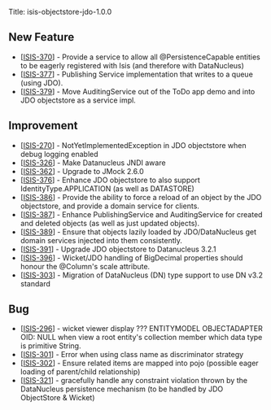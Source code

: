 Title: isis-objectstore-jdo-1.0.0
                               
<h2>        New Feature
</h2>
<ul>
<li>[<a href='https://issues.apache.org/jira/browse/ISIS-370'>ISIS-370</a>] -         Provide a service to allow all @PersistenceCapable entities to be eagerly registered with Isis (and therefore with DataNucleus)
</li>
<li>[<a href='https://issues.apache.org/jira/browse/ISIS-377'>ISIS-377</a>] -         Publishing Service implementation that writes to a queue (using JDO).
</li>
<li>[<a href='https://issues.apache.org/jira/browse/ISIS-379'>ISIS-379</a>] -         Move AuditingService out of the ToDo app demo and into JDO objectstore as a service impl.
</li>
</ul>



                                            
<h2>        Improvement
</h2>
<ul>
<li>[<a href='https://issues.apache.org/jira/browse/ISIS-270'>ISIS-270</a>] -         NotYetImplementedException in JDO objectstore when debug logging enabled
</li>
<li>[<a href='https://issues.apache.org/jira/browse/ISIS-326'>ISIS-326</a>] -         Make Datanucleus JNDI aware
</li>
<li>[<a href='https://issues.apache.org/jira/browse/ISIS-362'>ISIS-362</a>] -         Upgrade to JMock 2.6.0
</li>
<li>[<a href='https://issues.apache.org/jira/browse/ISIS-376'>ISIS-376</a>] -         Enhance JDO objectstore to also support IdentityType.APPLICATION (as well as DATASTORE)
</li>
<li>[<a href='https://issues.apache.org/jira/browse/ISIS-386'>ISIS-386</a>] -         Provide the ability to force a reload of an object by the JDO objectstore, and provide a domain service for clients.
</li>
<li>[<a href='https://issues.apache.org/jira/browse/ISIS-387'>ISIS-387</a>] -         Enhance PublishingService and AuditingService for created and deleted objects (as well as just updated objects).
</li>
<li>[<a href='https://issues.apache.org/jira/browse/ISIS-389'>ISIS-389</a>] -         Ensure that objects lazily loaded by JDO/DataNucleus get domain services injected into them consistently.
</li>
<li>[<a href='https://issues.apache.org/jira/browse/ISIS-391'>ISIS-391</a>] -         Upgrade JDO objectstore to Datanucleus 3.2.1
</li>
<li>[<a href='https://issues.apache.org/jira/browse/ISIS-396'>ISIS-396</a>] -         Wicket/JDO handling of BigDecimal properties should honour the @Column&#39;s scale attribute.
</li>
<li>[<a href='https://issues.apache.org/jira/browse/ISIS-303'>ISIS-303</a>] -         Migration of DataNucleus (DN) type support to use DN v3.2 standard
</li>
</ul>
 




<h2>        Bug
</h2>
<ul>
<li>[<a href='https://issues.apache.org/jira/browse/ISIS-296'>ISIS-296</a>] -         wicket viewer display ??? ENTITYMODEL OBJECTADAPTER OID: NULL when view a root entity&#39;s  collection member which data type is primitive String.
</li>
<li>[<a href='https://issues.apache.org/jira/browse/ISIS-301'>ISIS-301</a>] -         Error when using class name as discriminator strategy
</li>
<li>[<a href='https://issues.apache.org/jira/browse/ISIS-302'>ISIS-302</a>] -         Ensure related items are mapped into pojo (possible eager loading of parent/child relationship)
</li>
<li>[<a href='https://issues.apache.org/jira/browse/ISIS-321'>ISIS-321</a>] -         gracefully handle any constraint violation thrown by the DataNucleus persistence mechanism (to be handled by JDO ObjectStore &amp; Wicket)
</li>
</ul>
